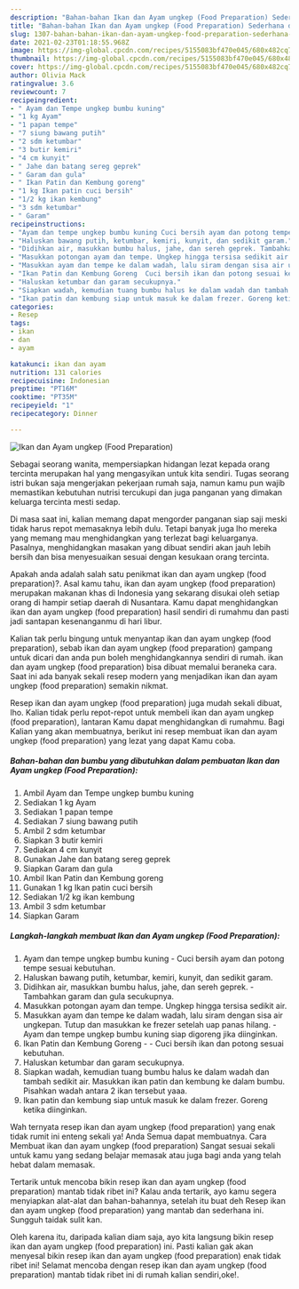 ```yaml
---
description: "Bahan-bahan Ikan dan Ayam ungkep (Food Preparation) Sederhana dan Mudah Dibuat"
title: "Bahan-bahan Ikan dan Ayam ungkep (Food Preparation) Sederhana dan Mudah Dibuat"
slug: 1307-bahan-bahan-ikan-dan-ayam-ungkep-food-preparation-sederhana-dan-mudah-dibuat
date: 2021-02-23T01:18:55.968Z
image: https://img-global.cpcdn.com/recipes/5155083bf470e045/680x482cq70/ikan-dan-ayam-ungkep-food-preparation-foto-resep-utama.jpg
thumbnail: https://img-global.cpcdn.com/recipes/5155083bf470e045/680x482cq70/ikan-dan-ayam-ungkep-food-preparation-foto-resep-utama.jpg
cover: https://img-global.cpcdn.com/recipes/5155083bf470e045/680x482cq70/ikan-dan-ayam-ungkep-food-preparation-foto-resep-utama.jpg
author: Olivia Mack
ratingvalue: 3.6
reviewcount: 7
recipeingredient:
- " Ayam dan Tempe ungkep bumbu kuning"
- "1 kg Ayam"
- "1 papan tempe"
- "7 siung bawang putih"
- "2 sdm ketumbar"
- "3 butir kemiri"
- "4 cm kunyit"
- " Jahe dan batang sereg geprek"
- " Garam dan gula"
- " Ikan Patin dan Kembung goreng"
- "1 kg Ikan patin cuci bersih"
- "1/2 kg ikan kembung"
- "3 sdm ketumbar"
- " Garam"
recipeinstructions:
- "Ayam dan tempe ungkep bumbu kuning Cuci bersih ayam dan potong tempe sesuai kebutuhan."
- "Haluskan bawang putih, ketumbar, kemiri, kunyit, dan sedikit garam."
- "Didihkan air, masukkan bumbu halus, jahe, dan sereh geprek. Tambahkan garam dan gula secukupnya."
- "Masukkan potongan ayam dan tempe. Ungkep hingga tersisa sedikit air."
- "Masukkan ayam dan tempe ke dalam wadah, lalu siram dengan sisa air ungkepan. Tutup dan masukkan ke frezer setelah uap panas hilang.  Ayam dan tempe ungkep bumbu kuning siap digoreng jika diinginkan."
- "Ikan Patin dan Kembung Goreng  Cuci bersih ikan dan potong sesuai kebutuhan."
- "Haluskan ketumbar dan garam secukupnya."
- "Siapkan wadah, kemudian tuang bumbu halus ke dalam wadah dan tambah sedikit air. Masukkan ikan patin dan kembung ke dalam bumbu. Pisahkan wadah antara 2 ikan tersebut yaaa."
- "Ikan patin dan kembung siap untuk masuk ke dalam frezer. Goreng ketika diinginkan."
categories:
- Resep
tags:
- ikan
- dan
- ayam

katakunci: ikan dan ayam 
nutrition: 131 calories
recipecuisine: Indonesian
preptime: "PT16M"
cooktime: "PT35M"
recipeyield: "1"
recipecategory: Dinner

---
```



![Ikan dan Ayam ungkep (Food Preparation)](https://img-global.cpcdn.com/recipes/5155083bf470e045/680x482cq70/ikan-dan-ayam-ungkep-food-preparation-foto-resep-utama.jpg)

Sebagai seorang wanita, mempersiapkan hidangan lezat kepada orang tercinta merupakan hal yang mengasyikan untuk kita sendiri. Tugas seorang istri bukan saja mengerjakan pekerjaan rumah saja, namun kamu pun wajib memastikan kebutuhan nutrisi tercukupi dan juga panganan yang dimakan keluarga tercinta mesti sedap.

Di masa  saat ini, kalian memang dapat mengorder panganan siap saji meski tidak harus repot memasaknya lebih dulu. Tetapi banyak juga lho mereka yang memang mau menghidangkan yang terlezat bagi keluarganya. Pasalnya, menghidangkan masakan yang dibuat sendiri akan jauh lebih bersih dan bisa menyesuaikan sesuai dengan kesukaan orang tercinta. 



Apakah anda adalah salah satu penikmat ikan dan ayam ungkep (food preparation)?. Asal kamu tahu, ikan dan ayam ungkep (food preparation) merupakan makanan khas di Indonesia yang sekarang disukai oleh setiap orang di hampir setiap daerah di Nusantara. Kamu dapat menghidangkan ikan dan ayam ungkep (food preparation) hasil sendiri di rumahmu dan pasti jadi santapan kesenanganmu di hari libur.

Kalian tak perlu bingung untuk menyantap ikan dan ayam ungkep (food preparation), sebab ikan dan ayam ungkep (food preparation) gampang untuk dicari dan anda pun boleh menghidangkannya sendiri di rumah. ikan dan ayam ungkep (food preparation) bisa dibuat memalui beraneka cara. Saat ini ada banyak sekali resep modern yang menjadikan ikan dan ayam ungkep (food preparation) semakin nikmat.

Resep ikan dan ayam ungkep (food preparation) juga mudah sekali dibuat, lho. Kalian tidak perlu repot-repot untuk membeli ikan dan ayam ungkep (food preparation), lantaran Kamu dapat menghidangkan di rumahmu. Bagi Kalian yang akan membuatnya, berikut ini resep membuat ikan dan ayam ungkep (food preparation) yang lezat yang dapat Kamu coba.

<!--inarticleads1-->

##### Bahan-bahan dan bumbu yang dibutuhkan dalam pembuatan Ikan dan Ayam ungkep (Food Preparation):

1. Ambil  Ayam dan Tempe ungkep bumbu kuning
1. Sediakan 1 kg Ayam
1. Sediakan 1 papan tempe
1. Sediakan 7 siung bawang putih
1. Ambil 2 sdm ketumbar
1. Siapkan 3 butir kemiri
1. Sediakan 4 cm kunyit
1. Gunakan  Jahe dan batang sereg geprek
1. Siapkan  Garam dan gula
1. Ambil  Ikan Patin dan Kembung goreng
1. Gunakan 1 kg Ikan patin cuci bersih
1. Sediakan 1/2 kg ikan kembung
1. Ambil 3 sdm ketumbar
1. Siapkan  Garam




<!--inarticleads2-->

##### Langkah-langkah membuat Ikan dan Ayam ungkep (Food Preparation):

1. Ayam dan tempe ungkep bumbu kuning - Cuci bersih ayam dan potong tempe sesuai kebutuhan.
1. Haluskan bawang putih, ketumbar, kemiri, kunyit, dan sedikit garam.
1. Didihkan air, masukkan bumbu halus, jahe, dan sereh geprek. - Tambahkan garam dan gula secukupnya.
1. Masukkan potongan ayam dan tempe. Ungkep hingga tersisa sedikit air.
1. Masukkan ayam dan tempe ke dalam wadah, lalu siram dengan sisa air ungkepan. Tutup dan masukkan ke frezer setelah uap panas hilang.  - Ayam dan tempe ungkep bumbu kuning siap digoreng jika diinginkan.
1. Ikan Patin dan Kembung Goreng -  - Cuci bersih ikan dan potong sesuai kebutuhan.
1. Haluskan ketumbar dan garam secukupnya.
1. Siapkan wadah, kemudian tuang bumbu halus ke dalam wadah dan tambah sedikit air. Masukkan ikan patin dan kembung ke dalam bumbu. Pisahkan wadah antara 2 ikan tersebut yaaa.
1. Ikan patin dan kembung siap untuk masuk ke dalam frezer. Goreng ketika diinginkan.




Wah ternyata resep ikan dan ayam ungkep (food preparation) yang enak tidak rumit ini enteng sekali ya! Anda Semua dapat membuatnya. Cara Membuat ikan dan ayam ungkep (food preparation) Sangat sesuai sekali untuk kamu yang sedang belajar memasak atau juga bagi anda yang telah hebat dalam memasak.

Tertarik untuk mencoba bikin resep ikan dan ayam ungkep (food preparation) mantab tidak ribet ini? Kalau anda tertarik, ayo kamu segera menyiapkan alat-alat dan bahan-bahannya, setelah itu buat deh Resep ikan dan ayam ungkep (food preparation) yang mantab dan sederhana ini. Sungguh taidak sulit kan. 

Oleh karena itu, daripada kalian diam saja, ayo kita langsung bikin resep ikan dan ayam ungkep (food preparation) ini. Pasti kalian gak akan menyesal bikin resep ikan dan ayam ungkep (food preparation) enak tidak ribet ini! Selamat mencoba dengan resep ikan dan ayam ungkep (food preparation) mantab tidak ribet ini di rumah kalian sendiri,oke!.

